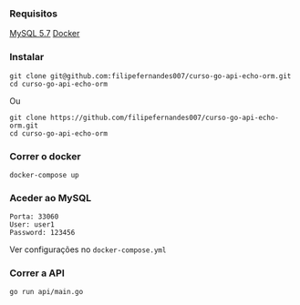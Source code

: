 ### Requisitos

[MySQL 5.7](https://dev.mysql.com/downloads/windows/installer/5.7.html)
[Docker](https://docs.docker.com/desktop/)

### Instalar

```shell
git clone git@github.com:filipefernandes007/curso-go-api-echo-orm.git
cd curso-go-api-echo-orm
```

Ou 

```shell
git clone https://github.com/filipefernandes007/curso-go-api-echo-orm.git
cd curso-go-api-echo-orm
```

### Correr o docker
```shell
docker-compose up 
```

### Aceder ao MySQL

```shell
Porta: 33060
User: user1
Password: 123456
```

Ver configurações no `docker-compose.yml`

### Correr a API

```shell
go run api/main.go
```
